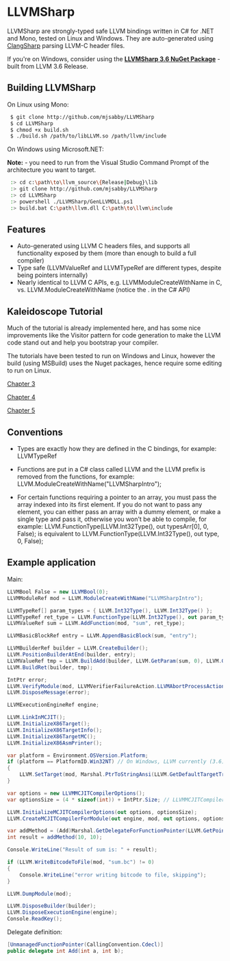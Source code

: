 # LLVMSharp

LLVMSharp are strongly-typed safe LLVM bindings written in C# for .NET and Mono, tested on Linux and Windows. They are auto-generated using [ClangSharp](http://www.clangsharp.org) parsing LLVM-C header files.

If you're on Windows, consider using the [**LLVMSharp 3.6 NuGet Package**](http://www.nuget.org/packages/LLVMSharp/3.6.0) - built from LLVM 3.6 Release.

## Building LLVMSharp

On Linux using Mono:

```bash
 $ git clone http://github.com/mjsabby/LLVMSharp
 $ cd LLVMSharp
 $ chmod +x build.sh
 $ ./build.sh /path/to/libLLVM.so /path/llvm/include
```

On Windows using Microsoft.NET:

**Note:** - you need to run from the Visual Studio Command Prompt of the architecture you want to target.

```bash
 :> cd c:\path\to\llvm_source\{Release|Debug}\lib
 :> git clone http://github.com/mjsabby/LLVMSharp
 :> cd LLVMSharp
 :> powershell ./LLVMSharp/GenLLVMDLL.ps1
 :> build.bat C:\path\llvm.dll C:\path\to\llvm\include
```

## Features

 * Auto-generated using LLVM C headers files, and supports all functionality exposed by them (more than enough to build a full compiler)
 * Type safe (LLVMValueRef and LLVMTypeRef are different types, despite being pointers internally)
 * Nearly identical to LLVM C APIs, e.g. LLVMModuleCreateWithName in C, vs. LLVM.ModuleCreateWithName (notice the . in the C# API)

## Kaleidoscope Tutorial

Much of the tutorial is already implemented here, and has some nice improvements like the Visitor pattern for code generation to make the LLVM code stand out and help you bootstrap your compiler.

The tutorials have been tested to run on Windows and Linux, however the build (using MSBuild) uses the Nuget packages, hence require some editing to run on Linux.

[Chapter 3](https://github.com/mjsabby/LLVMSharp/tree/master/KaleidoscopeTutorial/Chapter3)

[Chapter 4](https://github.com/mjsabby/LLVMSharp/tree/master/KaleidoscopeTutorial/Chapter4)

[Chapter 5](https://github.com/mjsabby/LLVMSharp/tree/master/KaleidoscopeTutorial/Chapter5)

## Conventions

* Types are exactly how they are defined in the C bindings, for example: LLVMTypeRef

* Functions are put in a C# class called LLVM and the LLVM prefix is removed from the functions, for example: LLVM.ModuleCreateWithName("LLVMSharpIntro");

* For certain functions requiring a pointer to an array, you must pass the array indexed into its first element. If you do not want to pass any element, you can either pass an array with a dummy element, or make a single type and pass it, otherwise you won't be able to compile, for example: LLVM.FunctionType(LLVM.Int32Type(), out typesArr[0], 0, False); is equivalent to LLVM.FunctionType(LLVM.Int32Type(), out type, 0, False);

## Example application

Main:

```csharp
LLVMBool False = new LLVMBool(0);
LLVMModuleRef mod = LLVM.ModuleCreateWithName("LLVMSharpIntro");

LLVMTypeRef[] param_types = { LLVM.Int32Type(), LLVM.Int32Type() };
LLVMTypeRef ret_type = LLVM.FunctionType(LLVM.Int32Type(), out param_types[0], 2, False);
LLVMValueRef sum = LLVM.AddFunction(mod, "sum", ret_type);

LLVMBasicBlockRef entry = LLVM.AppendBasicBlock(sum, "entry");

LLVMBuilderRef builder = LLVM.CreateBuilder();
LLVM.PositionBuilderAtEnd(builder, entry);
LLVMValueRef tmp = LLVM.BuildAdd(builder, LLVM.GetParam(sum, 0), LLVM.GetParam(sum, 1), "tmp");
LLVM.BuildRet(builder, tmp);

IntPtr error;
LLVM.VerifyModule(mod, LLVMVerifierFailureAction.LLVMAbortProcessAction, out error);
LLVM.DisposeMessage(error);

LLVMExecutionEngineRef engine;

LLVM.LinkInMCJIT();
LLVM.InitializeX86Target();
LLVM.InitializeX86TargetInfo();
LLVM.InitializeX86TargetMC();
LLVM.InitializeX86AsmPrinter();

var platform = Environment.OSVersion.Platform;
if (platform == PlatformID.Win32NT) // On Windows, LLVM currently (3.6) does not support PE/COFF
{
    LLVM.SetTarget(mod, Marshal.PtrToStringAnsi(LLVM.GetDefaultTargetTriple()) + "-elf");
}

var options = new LLVMMCJITCompilerOptions();
var optionsSize = (4 * sizeof(int)) + IntPtr.Size; // LLVMMCJITCompilerOptions has 4 ints and a pointer

LLVM.InitializeMCJITCompilerOptions(out options, optionsSize);
LLVM.CreateMCJITCompilerForModule(out engine, mod, out options, optionsSize, out error);

var addMethod = (Add)Marshal.GetDelegateForFunctionPointer(LLVM.GetPointerToGlobal(engine, sum), typeof(Add));
int result = addMethod(10, 10);

Console.WriteLine("Result of sum is: " + result);

if (LLVM.WriteBitcodeToFile(mod, "sum.bc") != 0)
{
    Console.WriteLine("error writing bitcode to file, skipping");
}

LLVM.DumpModule(mod);

LLVM.DisposeBuilder(builder);
LLVM.DisposeExecutionEngine(engine);
Console.ReadKey();
````

Delegate definition:

```csharp
[UnmanagedFunctionPointer(CallingConvention.Cdecl)]
public delegate int Add(int a, int b);
```
